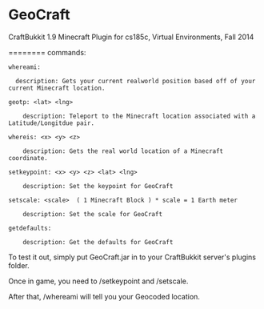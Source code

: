 GeoCraft
========

CraftBukkit 1.9 Minecraft Plugin for cs185c, Virtual Environments, Fall 2014

========
commands:


    whereami:

      description: Gets your current realworld position based off of your current Minecraft location.

    geotp: <lat> <lng>

        description: Teleport to the Minecraft location associated with a Latitude/Longitdue pair.

    whereis: <x> <y> <z>

        description: Gets the real world location of a Minecraft coordinate.

    setkeypoint: <x> <y> <z> <lat> <lng>

        description: Set the keypoint for GeoCraft

    setscale: <scale>  ( 1 Minecraft Block ) * scale = 1 Earth meter

        description: Set the scale for GeoCraft

    getdefaults:

        description: Get the defaults for GeoCraft




To test it out, simply put GeoCraft.jar in to your CraftBukkit server's plugins folder.

Once in game, you need to /setkeypoint and /setscale.

After that, /whereami will tell you your Geocoded location.